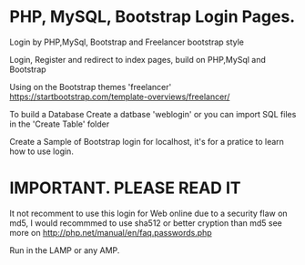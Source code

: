 # PHP, MySQL, Bootstrap Login Pages.
Login by PHP,MySql, Bootstrap and Freelancer bootstrap style

Login, Register and redirect to index pages, build on PHP,MySql and Bootstrap


Using on the Bootstrap themes 'freelancer' 
https://startbootstrap.com/template-overviews/freelancer/

To build a Database 
Create a datbase 'weblogin' or you can import SQL files in the 'Create Table' folder 


Create a Sample of Bootstrap login for localhost, it's for a pratice to learn how to use login. 

# IMPORTANT. PLEASE READ IT
It not recomment to use this login for Web online due to a security flaw on md5, I would recommmed to use sha512 or better cryption than md5
see more on http://php.net/manual/en/faq.passwords.php

Run in the LAMP or any AMP.


